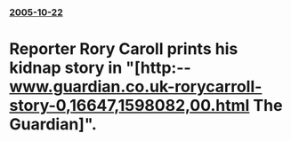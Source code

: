 ### [2005-10-22](/news/2005/10/22/index.md)

#  Reporter Rory Caroll prints his kidnap story in "[http:--www.guardian.co.uk-rorycarroll-story-0,16647,1598082,00.html The Guardian]".



